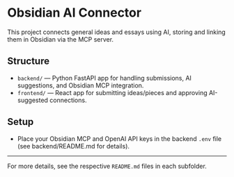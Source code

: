# Obsidian AI Connector

This project connects general ideas and essays using AI, storing and linking them in Obsidian via the MCP server.

## Structure

- `backend/` — Python FastAPI app for handling submissions, AI suggestions, and Obsidian MCP integration.
- `frontend/` — React app for submitting ideas/pieces and approving AI-suggested connections.

## Setup
- Place your Obsidian MCP and OpenAI API keys in the backend `.env` file (see backend/README.md for details).

---

For more details, see the respective `README.md` files in each subfolder. 